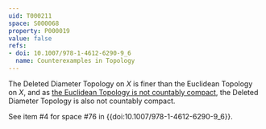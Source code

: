 ```yaml
---
uid: T000211
space: S000068
property: P000019
value: false
refs:
- doi: 10.1007/978-1-4612-6290-9_6
  name: Counterexamples in Topology
---
```


The Deleted Diameter Topology on $X$ is finer than the Euclidean Topology on $X$, and as [the Euclidean Topology is not countably compact](http://topology.jdabbs.com/traits/646), the Deleted Diameter Topology is also not countably compact.

See item #4 for space #76 in {{doi:10.1007/978-1-4612-6290-9_6}}.
